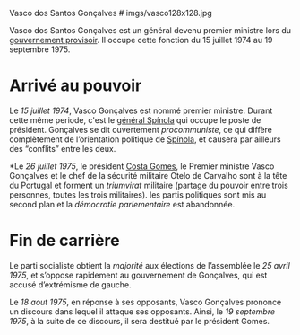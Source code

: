 Vasco dos Santos Gonçalves # imgs/vasco128x128.jpg

Vasco dos Santos Gonçalves est un général devenu premier ministre lors du [gouvernement provisoir](articles/Gouvernement_Prov.md). Il occupe cette fonction du 15 juillet 1974 au 19 septembre 1975.


# Arrivé au pouvoir

Le *15 juillet 1974*, Vasco Gonçalves est nommé premier ministre. Durant cette même periode, c'est le [général Spínola](articles/Antonio_Spinola.md) qui occupe le poste de président. 
Gonçalves se dit ouvertement *procommuniste*, ce qui diffère complètement de l’orientation politique de [Spínola](articles/Antonio_Spinola.md), et causera par ailleurs des “conflits” entre les deux.

\*Le *26 juillet 1975*, le président [Costa Gomes](articles/costa_gomes.md), le Premier ministre Vasco Gonçalves et le chef de la sécurité militaire Otelo de Carvalho sont à la tête du Portugal et forment un *triumvirat* militaire (partage du pouvoir entre trois personnes, toutes les trois militaires). les partis politiques sont mis au second plan et la *démocratie parlementaire* est abandonnée.

# Fin de carrière

Le parti socialiste obtient la *majorité* aux élections de l’assemblée le *25 avril 1975*, et s’oppose rapidement au gouvernement de Gonçalves, qui est accusé d’extrémisme de gauche.

Le *18 aout 1975*, en réponse à ses opposants, Vasco Gonçalves prononce un discours dans lequel il attaque ses opposants.
Ainsi, le *19 septembre 1975*, à la suite de ce discours, il sera destitué par le président Gomes.